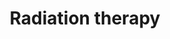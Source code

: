 ---
layout: category
title: Radiation therapy
layout: category
permalink: /categories/Rad/
taxonomy: Rad
author_profile: true
entries_layout: grid
---